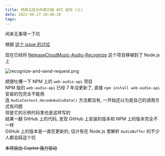 ```yaml
---
title: 网易云音乐听歌识曲 API 逆向 (三)
date: 2022-06-27 20:46:28
tags:
---
```


闲来无事填一下坑

根据 [这个 issue 的讨论](https://github.com/akinazuki/NeteaseCloudMusic-Audio-Recognize/issues/1)  

现在已经将 [NeteaseCloudMusic-Audio-Recognize](https://github.com/akinazuki/NeteaseCloudMusic-Audio-Recognize) 这个项目移植到了 Node.js上

<!-- more -->

![recognize-and-send-request.png](https://s2.loli.net/2022/06/27/VB1NUkxeAsqn3RD.png)

顺便吐槽一下 NPM 上的 `web-audio-api` 项目  
NPM 版的 `web-audio-api` 已经 7 年没更新了, 直接 `npm install web-audio-api` 安装的包完全不能用  
连 `AudioContext.decodeAudioData()` 方法都没有, 一开始还以为是自己的调用方式有问题  
但是它的示例代码里也是这样写的  
结果一翻 GitHub 上的代码, 发现 GitHub 上安装的版本和 NPM 上的版本完全不一样  
GitHub 上的版本是一直在更新的, 估计有在 Node.js 里解析 `AudioBuffer` 的不少人都会踩这个坑

~~本项目由 Copilot 强力驱动~~